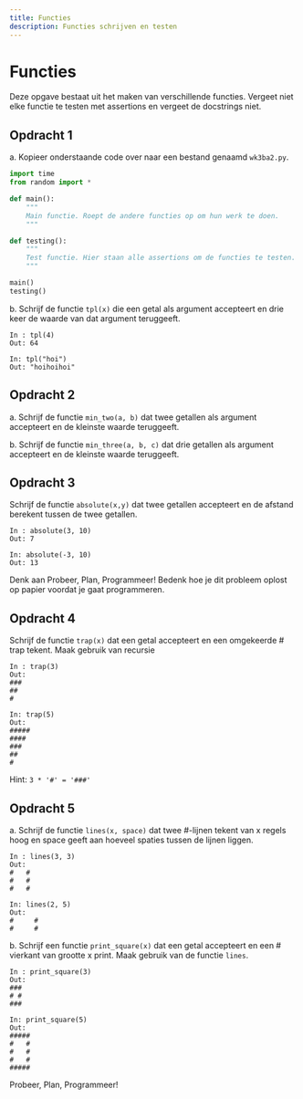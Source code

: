 ```yaml
---
title: Functies
description: Functies schrijven en testen
---
```


# Functies

Deze opgave bestaat uit het maken van verschillende functies. Vergeet niet elke functie te testen met assertions en vergeet de docstrings niet.

## Opdracht 1

a. Kopieer onderstaande code over naar een bestand genaamd `wk3ba2.py`.

```python
import time
from random import *

def main():
    """
    Main functie. Roept de andere functies op om hun werk te doen.
    """

def testing():
    """
    Test functie. Hier staan alle assertions om de functies te testen.
    """

main()
testing()
```

b. Schrijf de functie `tpl(x)` die een getal als argument accepteert en drie keer de waarde van dat argument teruggeeft.

```ipython
In : tpl(4)
Out: 64

In: tpl("hoi")
Out: "hoihoihoi"
```

## Opdracht 2
a. Schrijf de functie `min_two(a, b)` dat twee getallen als argument accepteert en de kleinste waarde teruggeeft.

b. Schrijf de functie `min_three(a, b, c)` dat drie getallen als argument accepteert en de kleinste waarde teruggeeft.

## Opdracht 3

Schrijf de functie `absolute(x,y)` dat twee getallen accepteert en de afstand berekent tussen de twee getallen.

```ipython
In : absolute(3, 10)
Out: 7

In: absolute(-3, 10)
Out: 13
```

Denk aan Probeer, Plan, Programmeer!  Bedenk hoe je dit probleem oplost op papier voordat je gaat programmeren.

## Opdracht 4

Schrijf de functie `trap(x)` dat een getal accepteert en een omgekeerde # trap tekent. Maak gebruik van recursie

```ipython
In : trap(3)
Out:
###
##
#

In: trap(5)
Out:
#####
####
###
##
#
```

Hint: `3 * '#' = '###'`

## Opdracht 5

a. Schrijf de functie `lines(x, space)` dat twee #-lijnen tekent van x regels hoog en space geeft aan hoeveel spaties tussen de lijnen liggen.

```ipython
In : lines(3, 3)
Out:
#   #
#   #
#   #

In: lines(2, 5)
Out:
#     #
#     #
```

b. Schrijf een functie `print_square(x)` dat een getal accepteert en een # vierkant van grootte x print. Maak gebruik van de functie `lines`.


```ipython
In : print_square(3)
Out:
###
# #
###

In: print_square(5)
Out:
#####
#   #
#   #
#   #
#####
```

Probeer, Plan, Programmeer!